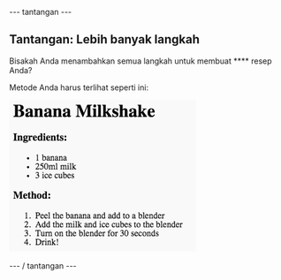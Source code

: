 \--- tantangan \---

## Tantangan: Lebih banyak langkah

Bisakah Anda menambahkan semua langkah untuk membuat **** resep Anda?

Metode Anda harus terlihat seperti ini:

![tangkapan layar](images/recipe-more-method.png)

\--- / tantangan \---